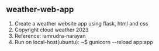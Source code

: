 ## weather-web-app
1.  Create a weather website app using flask, html and css
2.  Copyright cloud weather 2023
3.  Reference: iamrudra-narayan
4.  Run on local-host(ubuntu): ~$ gunicorn --reload app:app
